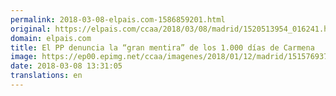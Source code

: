 ```yaml
---
permalink: 2018-03-08-elpais.com-1586859201.html
original: https://elpais.com/ccaa/2018/03/08/madrid/1520513954_016241.html#?ref=rss&format=simple&link=link
domain: elpais.com
title: El PP denuncia la “gran mentira” de los 1.000 días de Carmena
image: https://ep00.epimg.net/ccaa/imagenes/2018/01/12/madrid/1515769370_226085_1515770635_rrss_normal.jpg
date: 2018-03-08 13:31:05
translations: en
---
```


